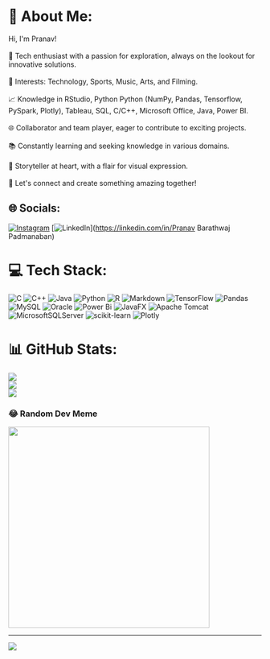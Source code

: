 # 💫 About Me:
Hi, I'm Pranav! <br><br>🤖 Tech enthusiast with a passion for exploration, always on the lookout for innovative solutions.<br><br>🎯 Interests: Technology, Sports, Music, Arts, and Filming.<br><br>📈 Knowledge in RStudio, Python Python (NumPy, Pandas, Tensorflow, PySpark, Plotly), Tableau, SQL, C/C++, Microsoft Office, Java, Power BI.<br><br>🌐 Collaborator and team player, eager to contribute to exciting projects.<br><br>📚 Constantly learning and seeking knowledge in various domains.<br><br>🎥 Storyteller at heart, with a flair for visual expression.<br><br>👥 Let's connect and create something amazing together!


## 🌐 Socials:
[![Instagram](https://img.shields.io/badge/Instagram-%23E4405F.svg?logo=Instagram&logoColor=white)](https://instagram.com/themysticwing_01) [![LinkedIn](https://img.shields.io/badge/LinkedIn-%230077B5.svg?logo=linkedin&logoColor=white)](https://linkedin.com/in/Pranav Barathwaj Padmanaban) 

# 💻 Tech Stack:
![C](https://img.shields.io/badge/c-%2300599C.svg?style=for-the-badge&logo=c&logoColor=white) ![C++](https://img.shields.io/badge/c++-%2300599C.svg?style=for-the-badge&logo=c%2B%2B&logoColor=white) ![Java](https://img.shields.io/badge/java-%23ED8B00.svg?style=for-the-badge&logo=openjdk&logoColor=white) ![Python](https://img.shields.io/badge/python-3670A0?style=for-the-badge&logo=python&logoColor=ffdd54) ![R](https://img.shields.io/badge/r-%23276DC3.svg?style=for-the-badge&logo=r&logoColor=white) ![Markdown](https://img.shields.io/badge/markdown-%23000000.svg?style=for-the-badge&logo=markdown&logoColor=white) ![TensorFlow](https://img.shields.io/badge/TensorFlow-%23FF6F00.svg?style=for-the-badge&logo=TensorFlow&logoColor=white) ![Pandas](https://img.shields.io/badge/pandas-%23150458.svg?style=for-the-badge&logo=pandas&logoColor=white) ![MySQL](https://img.shields.io/badge/mysql-4479A1.svg?style=for-the-badge&logo=mysql&logoColor=white) ![Oracle](https://img.shields.io/badge/Oracle-F80000?style=for-the-badge&logo=oracle&logoColor=white) ![Power Bi](https://img.shields.io/badge/power_bi-F2C811?style=for-the-badge&logo=powerbi&logoColor=black) ![JavaFX](https://img.shields.io/badge/javafx-%23FF0000.svg?style=for-the-badge&logo=javafx&logoColor=white) ![Apache Tomcat](https://img.shields.io/badge/apache%20tomcat-%23F8DC75.svg?style=for-the-badge&logo=apache-tomcat&logoColor=black) ![MicrosoftSQLServer](https://img.shields.io/badge/Microsoft%20SQL%20Server-CC2927?style=for-the-badge&logo=microsoft%20sql%20server&logoColor=white) ![scikit-learn](https://img.shields.io/badge/scikit--learn-%23F7931E.svg?style=for-the-badge&logo=scikit-learn&logoColor=white) ![Plotly](https://img.shields.io/badge/Plotly-%233F4F75.svg?style=for-the-badge&logo=plotly&logoColor=white)
# 📊 GitHub Stats:
![](https://github-readme-stats.vercel.app/api?username=PranavBarathwaj&theme=dark&hide_border=false&include_all_commits=false&count_private=false)<br/>
![](https://github-readme-streak-stats.herokuapp.com/?user=PranavBarathwaj&theme=dark&hide_border=false)<br/>
![](https://github-readme-stats.vercel.app/api/top-langs/?username=PranavBarathwaj&theme=dark&hide_border=false&include_all_commits=false&count_private=false&layout=compact)

### 😂 Random Dev Meme
<img src='https://memer-new.vercel.app/' style="height: 400px;"/>

---
[![](https://visitcount.itsvg.in/api?id=PranavBarathwaj&icon=0&color=0)](https://visitcount.itsvg.in)

<!-- Proudly created with GPRM ( https://gprm.itsvg.in ) -->
